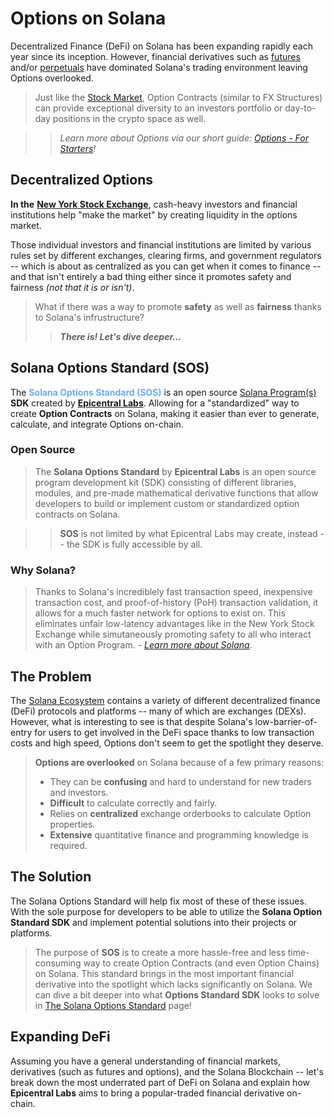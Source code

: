 # Options on Solana

Decentralized Finance (DeFi) on Solana has been expanding rapidly each year since its inception. However, financial derivatives such as [futures](https://www.investopedia.com/articles/investing/012215/how-invest-bitcoin-exchange-futures.asp#:~:text=Cryptocurrency%20futures%20are%20contracts%20between,trajectory%20of%20an%20underlying%20asset.) and/or [perpetuals](https://www.investopedia.com/what-are-perpetual-futures-7494870) have dominated Solana's trading environment leaving Options overlooked.

>Just like the [Stock Market](https://www.investopedia.com/terms/s/stockmarket.asp), Option Contracts (similar to FX Structures) can provide exceptional diversity to an investors portfolio or day-to-day positions in the crypto space as well. 

>>*Learn more about Options via our short guide: [Options - For Starters](/options-basics/intro)!*

## Decentralized Options

**In the** [**New York Stock Exchange**](https://www.nyse.com/index), cash-heavy investors and financial institutions help "make the market" by creating liquidity in the options market. 

Those individual investors and financial institutions are limited by various rules set by different exchanges, clearing firms, and government regulators -- which is about as centralized as you can get when it comes to finance -- and that isn't entirely a bad thing either since it promotes safety and fairness *(not that it is or isn't)*.

>What if there was a way to promote **safety** as well as **fairness** thanks to Solana's infrustructure?
>>***There is! Let's dive deeper...***

## Solana Options Standard (SOS)

The <span style="color: #64acff">**Solana Options Standard (SOS)**</span> is an open source [Solana Program(s)](https://solana.com/docs/core/programs) **SDK** created by [**Epicentral Labs**](/epicentral-labs/about). Allowing for a "standardized" way to create **Option Contracts** on Solana, making it easier than ever to generate, calculate, and integrate Options on-chain.

### Open Source

>The **Solana Options Standard** by **Epicentral Labs** is an open source program development kit (SDK) consisting of different libraries, modules, and pre-made mathematical derivative functions that allow developers to build or implement custom or standardized option contracts on Solana. 

>>**SOS** is not limited by what Epicentral Labs may create, instead -- the SDK is fully accessible by all. 

### Why Solana?

>Thanks to Solana's incrediblely fast transaction speed, inexpensive transaction cost, and proof-of-history (PoH) transaction validation, it allows for a much faster network for options to exist on. This eliminates unfair low-latency advantages like in the New York Stock Exchange while simutaneously promoting safety to all who interact with an Option Program. - [*Learn more about Solana*](https://solana.com/).

## The Problem

The [Solana Ecosystem](https://solana.com/) contains a variety of different decentralized finance (DeFi) protocols and platforms -- many of which are exchanges (DEXs). However, what is interesting to see is that despite Solana's low-barrier-of-entry for users to get involved in the DeFi space thanks to low transaction costs and high speed, Options don't seem to get the spotlight they deserve. 

>**Options are overlooked** on Solana because of a few primary reasons:
>
>- They can be **confusing** and hard to understand for new traders and investors.
>- **Difficult** to calculate correctly and fairly.
>- Relies on **centralized** exchange orderbooks to calculate Option properties.
>- **Extensive** quantitative finance and programming knowledge is required.

## The Solution

The Solana Options Standard will help fix most of these of these issues. With the sole purpose for developers to be able to utilize the **Solana Option Standard SDK** and implement potential solutions into their projects or platforms.

>The purpose of **SOS** is to create a more hassle-free and less time-consuming way to create Option Contracts (and even Option Chains) on Solana. This standard brings in the most important financial derivative into the spotlight which lacks significantly on Solana. We can dive a bit deeper into what **Options Standard SDK** looks to solve in [The Solana Options Standard](/option-standard-sdk/introduction) page!

## Expanding DeFi

Assuming you have a general understanding of financial markets, derivatives (such as futures and options), and the Solana Blockchain -- let's break down the most underrated part of DeFi on Solana and explain how **Epicentral Labs** aims to bring a popular-traded financial derivative on-chain.
